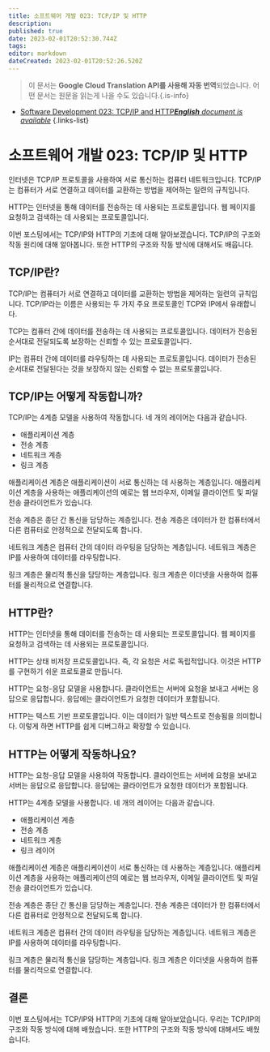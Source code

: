 ```yaml
---
title: 소프트웨어 개발 023: TCP/IP 및 HTTP
description: 
published: true
date: 2023-02-01T20:52:30.744Z
tags: 
editor: markdown
dateCreated: 2023-02-01T20:52:26.520Z
---
```


> 이 문서는 **Google Cloud Translation API를 사용해 자동 번역**되었습니다.
어떤 문서는 원문을 읽는게 나을 수도 있습니다.{.is-info}



- [Software Development 023: TCP/IP and HTTP***English** document is available*](/en/Knowledge-base/Software-Development/Learning/software-development-023-tcpip-and-http)
{.links-list}


# 소프트웨어 개발 023: TCP/IP 및 HTTP

인터넷은 TCP/IP 프로토콜을 사용하여 서로 통신하는 컴퓨터 네트워크입니다. TCP/IP는 컴퓨터가 서로 연결하고 데이터를 교환하는 방법을 제어하는 일련의 규칙입니다.

HTTP는 인터넷을 통해 데이터를 전송하는 데 사용되는 프로토콜입니다. 웹 페이지를 요청하고 검색하는 데 사용되는 프로토콜입니다.

이번 포스팅에서는 TCP/IP와 HTTP의 기초에 대해 알아보겠습니다. TCP/IP의 구조와 작동 원리에 대해 알아봅니다. 또한 HTTP의 구조와 작동 방식에 대해서도 배웁니다.

## TCP/IP란?

TCP/IP는 컴퓨터가 서로 연결하고 데이터를 교환하는 방법을 제어하는 일련의 규칙입니다. TCP/IP라는 이름은 사용되는 두 가지 주요 프로토콜인 TCP와 IP에서 유래합니다.

TCP는 컴퓨터 간에 데이터를 전송하는 데 사용되는 프로토콜입니다. 데이터가 전송된 순서대로 전달되도록 보장하는 신뢰할 수 있는 프로토콜입니다.

IP는 컴퓨터 간에 데이터를 라우팅하는 데 사용되는 프로토콜입니다. 데이터가 전송된 순서대로 전달된다는 것을 보장하지 않는 신뢰할 수 없는 프로토콜입니다.

## TCP/IP는 어떻게 작동합니까?

TCP/IP는 4계층 모델을 사용하여 작동합니다. 네 개의 레이어는 다음과 같습니다.

- 애플리케이션 계층
- 전송 계층
- 네트워크 계층
- 링크 계층

애플리케이션 계층은 애플리케이션이 서로 통신하는 데 사용하는 계층입니다. 애플리케이션 계층을 사용하는 애플리케이션의 예로는 웹 브라우저, 이메일 클라이언트 및 파일 전송 클라이언트가 있습니다.

전송 계층은 종단 간 통신을 담당하는 계층입니다. 전송 계층은 데이터가 한 컴퓨터에서 다른 컴퓨터로 안정적으로 전달되도록 합니다.

네트워크 계층은 컴퓨터 간의 데이터 라우팅을 담당하는 계층입니다. 네트워크 계층은 IP를 사용하여 데이터를 라우팅합니다.

링크 계층은 물리적 통신을 담당하는 계층입니다. 링크 계층은 이더넷을 사용하여 컴퓨터를 물리적으로 연결합니다.

## HTTP란?

HTTP는 인터넷을 통해 데이터를 전송하는 데 사용되는 프로토콜입니다. 웹 페이지를 요청하고 검색하는 데 사용되는 프로토콜입니다.

HTTP는 상태 비저장 프로토콜입니다. 즉, 각 요청은 서로 독립적입니다. 이것은 HTTP를 구현하기 쉬운 프로토콜로 만듭니다.

HTTP는 요청-응답 모델을 사용합니다. 클라이언트는 서버에 요청을 보내고 서버는 응답으로 응답합니다. 응답에는 클라이언트가 요청한 데이터가 포함됩니다.

HTTP는 텍스트 기반 프로토콜입니다. 이는 데이터가 일반 텍스트로 전송됨을 의미합니다. 이렇게 하면 HTTP를 쉽게 디버그하고 확장할 수 있습니다.

## HTTP는 어떻게 작동하나요?

HTTP는 요청-응답 모델을 사용하여 작동합니다. 클라이언트는 서버에 요청을 보내고 서버는 응답으로 응답합니다. 응답에는 클라이언트가 요청한 데이터가 포함됩니다.

HTTP는 4계층 모델을 사용합니다. 네 개의 레이어는 다음과 같습니다.

- 애플리케이션 계층
- 전송 계층
- 네트워크 계층
- 링크 레이어

애플리케이션 계층은 애플리케이션이 서로 통신하는 데 사용하는 계층입니다. 애플리케이션 계층을 사용하는 애플리케이션의 예로는 웹 브라우저, 이메일 클라이언트 및 파일 전송 클라이언트가 있습니다.

전송 계층은 종단 간 통신을 담당하는 계층입니다. 전송 계층은 데이터가 한 컴퓨터에서 다른 컴퓨터로 안정적으로 전달되도록 합니다.

네트워크 계층은 컴퓨터 간의 데이터 라우팅을 담당하는 계층입니다. 네트워크 계층은 IP를 사용하여 데이터를 라우팅합니다.

링크 계층은 물리적 통신을 담당하는 계층입니다. 링크 계층은 이더넷을 사용하여 컴퓨터를 물리적으로 연결합니다.

## 결론

이번 포스팅에서는 TCP/IP와 HTTP의 기초에 대해 알아보았습니다. 우리는 TCP/IP의 구조와 작동 방식에 대해 배웠습니다. 또한 HTTP의 구조와 작동 방식에 대해서도 배웠습니다.